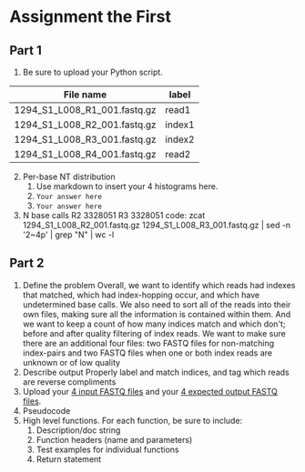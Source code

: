 # Assignment the First

## Part 1
1. Be sure to upload your Python script.

| File name | label |
|---|---|
| 1294_S1_L008_R1_001.fastq.gz | read1 |
| 1294_S1_L008_R2_001.fastq.gz | index1 |
| 1294_S1_L008_R3_001.fastq.gz | index2 |
| 1294_S1_L008_R4_001.fastq.gz | read2 |

2. Per-base NT distribution
    1. Use markdown to insert your 4 histograms here.
    2. ```Your answer here```
    3. ```Your answer here```
3. N base calls
R2  3328051
R3  3328051
code: zcat 1294_S1_L008_R2_001.fastq.gz 1294_S1_L008_R3_001.fastq.gz | sed -n '2~4p' | grep "N" | wc -l

## Part 2
1. Define the problem
Overall, we want to identify which reads had indexes that matched, which had index-hopping occur, and which have undetermined base calls. We also need to sort all of the reads into their own files, making sure all the information is contained within them. And we want to keep a count of how many indices match and which don't; before and after quality filtering of index reads. We want to make sure there are an additional four files: two FASTQ files for non-matching index-pairs and two FASTQ files when one or both index reads are unknown or of low quality 
2. Describe output
Properly label and match indices, and tag which reads are reverse compliments
3. Upload your [4 input FASTQ files](../TEST-input_FASTQ) and your [4 expected output FASTQ files](../TEST-output_FASTQ).
4. Pseudocode
5. High level functions. For each function, be sure to include:
    1. Description/doc string
    2. Function headers (name and parameters)
    3. Test examples for individual functions
    4. Return statement

